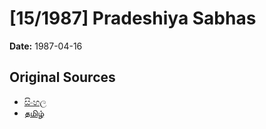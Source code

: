 # [15/1987] Pradeshiya Sabhas

**Date:** 1987-04-16

## Original Sources

- [සිංහල](https://documents.gov.lk/view/acts/1987/4/15-1987_S.pdf)
- [தமிழ்](https://documents.gov.lk/view/acts/1987/4/15-1987_T.pdf)
